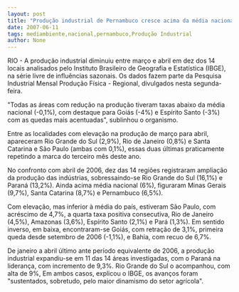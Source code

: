 ```yaml
---
layout: post
title: "Produção industrial de Pernambuco cresce acima da média nacional"
date: 2007-06-11
tags: mediambiente,nacional,pernambuco,Produção Industrial
author: None
---
```

RIO - A produ&ccedil;&atilde;o industrial diminuiu entre mar&ccedil;o e abril em dez dos 14 locais analisados pelo Instituto Brasileiro de Geografia e Estat&iacute;stica (IBGE), na s&eacute;rie livre de influ&ecirc;ncias sazonais. Os dados fazem parte da Pesquisa Industrial Mensal Produ&ccedil;&atilde;o F&iacute;sica - Regional, divulgados nesta segunda-feira.

&quot;Todas as &aacute;reas com redu&ccedil;&atilde;o na produ&ccedil;&atilde;o tiveram taxas abaixo da m&eacute;dia nacional (-0,1%), com destaque para Goi&aacute;s (-4%) e Esp&iacute;rito Santo (-3%) com as quedas mais acentuadas&quot;, sublinhou o organismo.

Entre as localidades com eleva&ccedil;&atilde;o na produ&ccedil;&atilde;o de mar&ccedil;o para abril, apareceram Rio Grande do Sul (2,9%), Rio de Janeiro (0,8%) e Santa Catarina e S&atilde;o Paulo (ambas com 0,1%), essas duas &uacute;ltimas praticamente repetindo a marca do terceiro m&ecirc;s deste ano.

No confronto com abril de 2006, dez das 14 regi&otilde;es registraram amplia&ccedil;&atilde;o da produ&ccedil;&atilde;o das ind&uacute;strias, sobressaindo-se Rio Grande do Sul (16,1%) e Paran&aacute; (13,2%). Ainda acima m&eacute;dia nacional (6%), figuraram Minas Gerais (9,7%), Santa Catarina (8,7%) e Pernambuco (6,5%).

Com eleva&ccedil;&atilde;o, mas inferior &agrave; m&eacute;dia do pa&iacute;s, estiveram S&atilde;o Paulo, com acr&eacute;scimo de 4,7%, a quarta taxa positiva consecutiva, Rio de Janeiro (4,5%), Amazonas (3,6%), Esp&iacute;rito Santo (2,1%) e Par&aacute; (1,3%). Em sentido inverso, em baixa, encontraram-se Goi&aacute;s, com retra&ccedil;&atilde;o de 3,1%, primeira queda desde setembro de 2006 (-1,1%), e Bahia, com recuo de 6,7%.

De janeiro a abril &uacute;ltimo ante per&iacute;odo equivalente de 2006, a produ&ccedil;&atilde;o industrial expandiu-se em 11 das 14 &aacute;reas investigadas, com o Paran&aacute; na lideran&ccedil;a, com incremento de 9,3%. Rio Grande do Sul o acompanhou, com alta de 9%, Em ambos casos, explicou o IBGE, os avan&ccedil;os foram &quot;sustentados, sobretudo, pelo maior dinamismo do setor agr&iacute;cola&quot;.
 